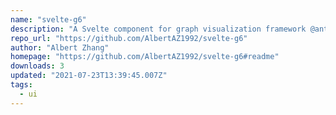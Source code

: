 ```yaml
---
name: "svelte-g6"
description: "A Svelte component for graph visualization framework @antv/g6"
repo_url: "https://github.com/AlbertAZ1992/svelte-g6"
author: "Albert Zhang"
homepage: "https://github.com/AlbertAZ1992/svelte-g6#readme"
downloads: 3
updated: "2021-07-23T13:39:45.007Z"
tags: 
  - ui
---
```

